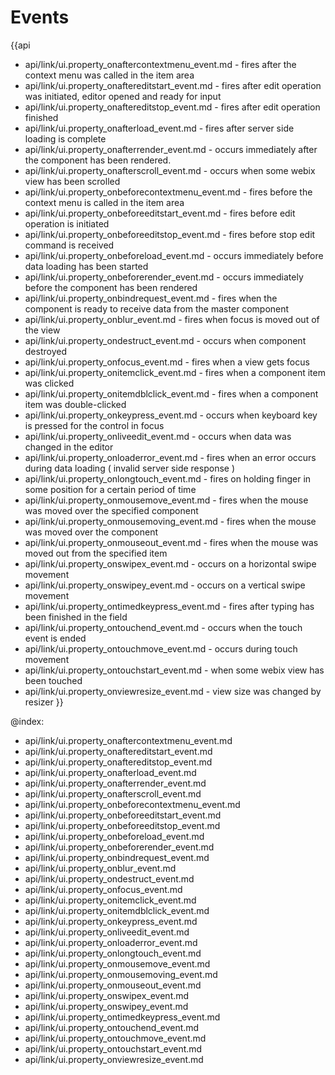Events
=======

{{api
- api/link/ui.property_onaftercontextmenu_event.md - fires after the context menu was called in the item area
- api/link/ui.property_onaftereditstart_event.md - fires after edit operation was initiated, editor opened and ready for input
- api/link/ui.property_onaftereditstop_event.md - fires after edit operation finished
- api/link/ui.property_onafterload_event.md - fires after server side loading is complete
- api/link/ui.property_onafterrender_event.md - occurs immediately after the component has been rendered.
- api/link/ui.property_onafterscroll_event.md - occurs when some webix view has been scrolled
- api/link/ui.property_onbeforecontextmenu_event.md - fires before the context menu is called in the item area
- api/link/ui.property_onbeforeeditstart_event.md - fires before edit operation is initiated
- api/link/ui.property_onbeforeeditstop_event.md - fires before stop edit command is received
- api/link/ui.property_onbeforeload_event.md - occurs immediately before data loading has been started
- api/link/ui.property_onbeforerender_event.md - occurs immediately before the component has been rendered
- api/link/ui.property_onbindrequest_event.md - fires when the component is ready to receive data from the master component
- api/link/ui.property_onblur_event.md - fires when focus is moved out of the view
- api/link/ui.property_ondestruct_event.md - occurs when component destroyed
- api/link/ui.property_onfocus_event.md - fires when a view gets focus
- api/link/ui.property_onitemclick_event.md - fires when a component item was clicked
- api/link/ui.property_onitemdblclick_event.md - fires when a component item was double-clicked
- api/link/ui.property_onkeypress_event.md - occurs when keyboard key is pressed for the control in focus
- api/link/ui.property_onliveedit_event.md - occurs when data was changed in the editor
- api/link/ui.property_onloaderror_event.md - fires when an error occurs during data loading ( invalid server side response )
- api/link/ui.property_onlongtouch_event.md - fires on holding finger in some position for a certain period of time
- api/link/ui.property_onmousemove_event.md - fires when the mouse was moved over the specified component
- api/link/ui.property_onmousemoving_event.md - fires when the mouse was moved over the component
- api/link/ui.property_onmouseout_event.md - fires when the mouse was moved out from the specified item
- api/link/ui.property_onswipex_event.md - occurs on a horizontal swipe movement
- api/link/ui.property_onswipey_event.md - occurs on a vertical swipe movement
- api/link/ui.property_ontimedkeypress_event.md - fires after typing has been finished in the field
- api/link/ui.property_ontouchend_event.md - occurs when the touch event is ended
- api/link/ui.property_ontouchmove_event.md - occurs during touch movement
- api/link/ui.property_ontouchstart_event.md - when some webix view has been touched
- api/link/ui.property_onviewresize_event.md - view size was changed by resizer
}}

@index:
- api/link/ui.property_onaftercontextmenu_event.md
- api/link/ui.property_onaftereditstart_event.md
- api/link/ui.property_onaftereditstop_event.md
- api/link/ui.property_onafterload_event.md
- api/link/ui.property_onafterrender_event.md
- api/link/ui.property_onafterscroll_event.md
- api/link/ui.property_onbeforecontextmenu_event.md
- api/link/ui.property_onbeforeeditstart_event.md
- api/link/ui.property_onbeforeeditstop_event.md
- api/link/ui.property_onbeforeload_event.md
- api/link/ui.property_onbeforerender_event.md
- api/link/ui.property_onbindrequest_event.md
- api/link/ui.property_onblur_event.md
- api/link/ui.property_ondestruct_event.md
- api/link/ui.property_onfocus_event.md
- api/link/ui.property_onitemclick_event.md
- api/link/ui.property_onitemdblclick_event.md
- api/link/ui.property_onkeypress_event.md
- api/link/ui.property_onliveedit_event.md
- api/link/ui.property_onloaderror_event.md
- api/link/ui.property_onlongtouch_event.md
- api/link/ui.property_onmousemove_event.md
- api/link/ui.property_onmousemoving_event.md
- api/link/ui.property_onmouseout_event.md
- api/link/ui.property_onswipex_event.md
- api/link/ui.property_onswipey_event.md
- api/link/ui.property_ontimedkeypress_event.md
- api/link/ui.property_ontouchend_event.md
- api/link/ui.property_ontouchmove_event.md
- api/link/ui.property_ontouchstart_event.md
- api/link/ui.property_onviewresize_event.md


